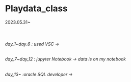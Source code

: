 # Playdata_class
2023.05.31~
<br>
<br>
<br>
###### day_1~day_6 : used VSC ->
###### day_7~day_12 : jupyter Notebook -> data is on my notebook
###### day_13~ :oracle SQL developer -> 
